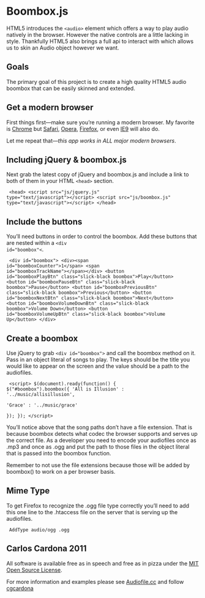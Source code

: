 Boombox.js 
==========

HTML5 introduces the <code>&lt;audio&gt;</code> element which offers a way to play audio natively
in the browser. However the native controls are a little lacking in style.
Thankfully HTML5 also brings a full api to interact with which allows us to skin
an Audio object however we want.

Goals
-----

The primary goal of this project is to create a high quality HTML5 audio boombox
that can be easily skinned and extended.

Get a modern browser
--------------------

First things first—make sure you&rsquo;re running a modern browser. My favorite is
[Chrome](http://www.google.com/chrome) but [Safari](http://www.apple.com/safari/download/), [Opera](http://www.opera.com/mobile/download/versions/), [Firefox](http://www.mozilla.com/en-US/firefox/new/), or even [IE9](http://windows.microsoft.com/en-US/internet-explorer/downloads/ie-9/worldwide-languages) will also do. 

Let me repeat that&mdash;*_this app works in ALL major modern browsers_*.

Including jQuery & boombox.js
-----------------------------

Next grab the latest copy of jQuery and boombox.js and include a link to both of
them in your HTML <code>&lt;head&gt;</code> section.

<code><pre>
&lt;head&gt;
     &lt;script src="js/jquery.js" type="text/javascript"&gt;&lt;/script&gt;
     &lt;script src="js/boombox.js" type="text/javascript"&gt;&lt;/script&gt;
&lt;/head&gt;
</pre></code>

Include the buttons
-------------------

You&rsquo;ll need buttons in order to control the boombox. Add these buttons that are
nested within a <code>&lt;div id="boombox"&lt;</code>.

<code><pre>
&lt;div id="boombox"&gt; 
      &lt;div&gt;&lt;span id="boomboxCounter"&gt;1&lt;/span&gt; &lt;span id="boomboxTrackName"&gt;&lt;/span&gt;&lt;/div&gt; 
      &lt;button id="boomboxPlayBtn" class="slick-black boombox"&gt;Play&lt;/button&gt; 
      &lt;button id="boomboxPauseBtn" class="slick-black boombox"&gt;Pause&lt;/button&gt; 
      &lt;button id="boomboxPreviousBtn" class="slick-black boombox"&gt;Previous&lt;/button&gt; 
      &lt;button id="boomboxNextBtn" class="slick-black boombox"&gt;Next&lt;/button&gt; 
      &lt;button id="boomboxVolumeDownBtn" class="slick-black boombox"&gt;Volume Down&lt;/button&gt; 
      &lt;button id="boomboxVolumeUpBtn" class="slick-black boombox"&gt;Volume Up&lt;/button&gt; 
&lt;/div&gt;
</pre></code>

Create a boombox
----------------

Use jQuery to grab <code>&lt;div id="boombox"&gt;</code> and call the boombox method on it. Pass in
  an object literal of songs to play. The keys should be the title you would
  like to appear on the screen and the value should be a path to the audiofiles.

<code><pre>
&lt;script&gt; 
  $(document).ready(function() {
    $("#boombox").boombox({
      'All is Illusion' : '../music/allisillusion',  
      'Grace' : '../music/grace'  
    });
  });
&lt;/script&gt; 
</pre></code>

You&rsquo;ll notice above that the song paths don&rsquo;t have a file extension. That is
because boombox detects what codec the browser supports and serves up the
correct file. As a developer you need to encode your audiofiles once as .mp3 and
once as .ogg and put the path to those files in the object literal that is
passed into the boombox function.

Remember to not use the file extensions because those will be added by boombox()
to work on a per browser basis. 

Mime Type
---------

To get Firefox to recognize the .ogg file type correctly you&rsquo;ll need to add
this one line to the .htaccess file on the server that is serving up the
audiofiles.

<code><pre>
  AddType audio/ogg .ogg
</pre></code>

Carlos Cardona 2011
-------------------

All software is available free as in speech and free as in pizza under the [MIT Open Source License](http://www.opensource.org/licenses/mit-license.php).

For more information and examples please see [Audiofile.cc](https://audiofile.cc/boombox)
and follow [cgcardona](http://twitter.com/cgcardona)

